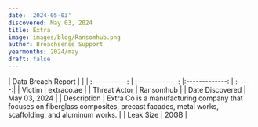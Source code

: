 ```yaml
---
date: '2024-05-03'
discovered: May 03, 2024
title: Extra
image: images/blog/Ransomhub.png
author: Breachsense Support
yearmonths: 2024/may
draft: false
---
```


| Data Breach Report           |              | 
| :-----------: | :-------------:     |:-------------:    | :-----:|
| Victim      | extraco.ae      | 
| Threat Actor      | Ransomhub      | 
| Date Discovered      | May 03, 2024      | 
| Description      | Extra Co is a manufacturing company that focuses on fiberglass composites, precast facades, metal works, scaffolding, and aluminum works.      | 
| Leak Size      | 20GB      | 

